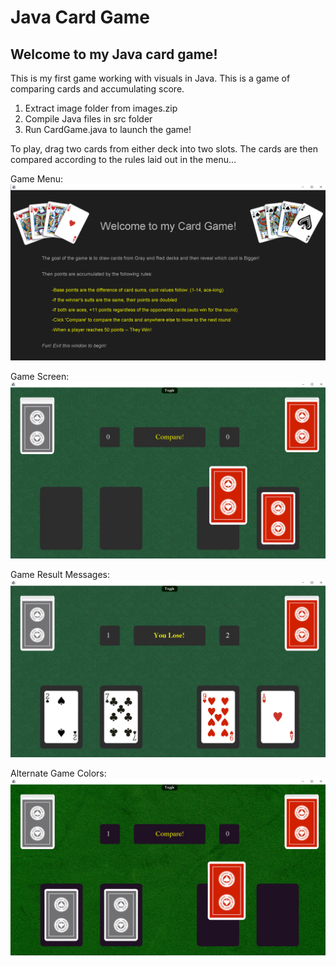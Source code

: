# Java Card Game

## Welcome to my Java card game!
This is my first game working with visuals in Java.
This is a game of comparing cards and accumulating score.

1. Extract image folder from images.zip
2. Compile Java files in src folder
3. Run CardGame.java to launch the game!

To play, drag two cards from either deck into two slots.
The cards are then compared according to the rules laid out in the menu...

Game Menu:
![Game Menu](https://github.com/Kyrylo-Bakumenko/Java_Game_Project/blob/c22fc69b22ce17c51d82fb0b81f18efef9d5fa2e/imgs/card_game_menu.png)

Game Screen:
![Game Screen](https://github.com/Kyrylo-Bakumenko/Java_Game_Project/blob/c22fc69b22ce17c51d82fb0b81f18efef9d5fa2e/imgs/card_game_gameplay.png)

Game Result Messages:
![Result Msg](https://github.com/Kyrylo-Bakumenko/Java_Game_Project/blob/c22fc69b22ce17c51d82fb0b81f18efef9d5fa2e/imgs/card_game_result.png)

Alternate Game Colors:
![Alt Colors](https://github.com/Kyrylo-Bakumenko/Java_Game_Project/blob/c22fc69b22ce17c51d82fb0b81f18efef9d5fa2e/imgs/card_game_alt.png)
